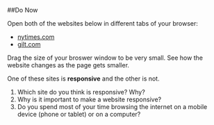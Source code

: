 ##Do Now

Open both of the websites below in different tabs of your browser:  

* [nytimes.com](http://www.nytimes.com)
* [gilt.com](http://www.gilt.com) 

Drag the size of your broswer window to be very small. See how the website changes as the page gets smaller.

One of these sites is **responsive** and the other is not.

1. Which site do you think is responsive? Why?
2. Why is it important to make a website responsive?
3. Do you spend most of your time browsing the internet on a mobile device (phone or tablet) or on a computer?






